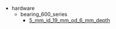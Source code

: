 * hardware
  * bearing_600_series
    * [5_mm_id_19_mm_od_6_mm_depth](hardware/bearing_600_series/5_mm_id_19_mm_od_6_mm_depth)
